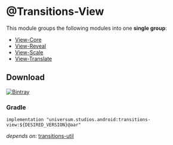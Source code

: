 @Transitions-View
===============

This module groups the following modules into one **single group**:

- [View-Core](https://github.com/universum-studios/android_transitions/tree/master/library-view-core)
- [View-Reveal](https://github.com/universum-studios/android_transitions/tree/master/library-view-reveal)
- [View-Scale](https://github.com/universum-studios/android_transitions/tree/master/library-view-scale)
- [View-Translate](https://github.com/universum-studios/android_transitions/tree/master/library-view-translate)

## Download ##
[![Bintray](https://api.bintray.com/packages/universum-studios/android/universum.studios.android%3Atransitions/images/download.svg)](https://bintray.com/universum-studios/android/universum.studios.android%3Atransitions/_latestVersion)

### Gradle ###

    implementation "universum.studios.android:transitions-view:${DESIRED_VERSION}@aar"

_depends on:_
[transitions-util](https://github.com/universum-studios/android_transitions/tree/master/library-util)